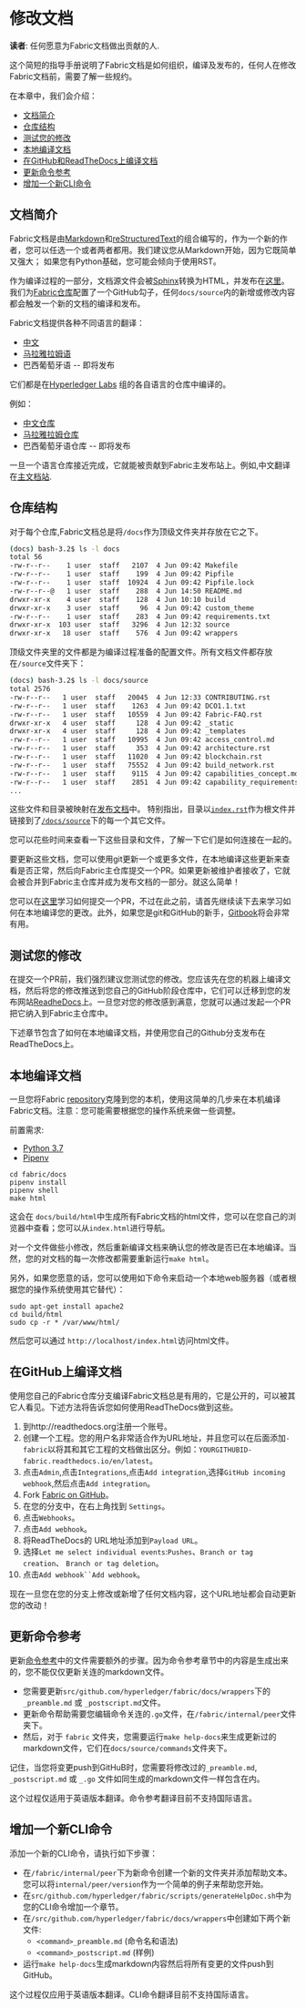 # 修改文档

**读者**: 任何愿意为Fabric文档做出贡献的人.

这个简短的指导手册说明了Fabric文档是如何组织，编译及发布的，任何人在修改Fabric文档前，需要了解一些规约。

在本章中，我们会介绍：
* [文档简介](#文档简介)
* [仓库结构](#仓库结构)
* [测试您的修改](#测试您的修改)
* [本地编译文档](#本地编译文档)
* [在GitHub和ReadTheDocs上编译文档](#在GitHub上编译文档)
* [更新命令参考](#更新命令参考)
* [增加一个新CLI命令](#增加一个新CLI命令)

## 文档简介

Fabric文档是由[Markdown](https://www.markdownguide.org/)和[reStructuredText](http://docutils.sourceforge.net/rst.html)的组合编写的，作为一个新的作者，您可以任选一个或者两者都用。我们建议您从Markdown开始，因为它既简单又强大；
如果您有Python基础，您可能会倾向于使用RST。

作为编译过程的一部分，文档源文件会被[Sphinx](http://www.sphinx-doc.org/en/stable/)转换为HTML，并发布在[这里](http://hyperledger-fabric.readthedocs.io)。
我们为[Fabric仓库](https://github.com/hyperledger/fabric)配置了一个GitHub勾子，任何`docs/source`内的新增或修改内容都会触发一个新的文档的编译和发布。

Fabric文档提供各种不同语言的翻译：

  * [中文](https://hyperledger-fabric.readthedocs.io/zh_CN/latest/)
  * [马拉雅拉姆语](https://hyperledgerlabsml.readthedocs.io/en/latest/)
  * 巴西葡萄牙语 -- 即将发布

它们都是在[Hyperledger Labs](https://github.com/hyperledger-labs) 组的各自语言的仓库中编译的。

例如：

 * [中文仓库](https://github.com/hyperledger-labs/fabric-docs-cn)
 * [马拉雅拉姆仓库](https://github.com/hyperledger-labs/fabric-docs-ml)
 * 巴西葡萄牙语仓库 -- 即将发布

一旦一个语言仓库接近完成，它就能被贡献到Fabric主发布站上。例如,中文翻译在[主文档站](https://hyperledger-fabric.readthedocs.io/zh_CN/latest/).

## 仓库结构

对于每个仓库,Fabric文档总是将`/docs`作为顶级文件夹并存放在它之下。

```bash
(docs) bash-3.2$ ls -l docs
total 56
-rw-r--r--    1 user  staff   2107  4 Jun 09:42 Makefile
-rw-r--r--    1 user  staff    199  4 Jun 09:42 Pipfile
-rw-r--r--    1 user  staff  10924  4 Jun 09:42 Pipfile.lock
-rw-r--r--@   1 user  staff    288  4 Jun 14:50 README.md
drwxr-xr-x    4 user  staff    128  4 Jun 10:10 build
drwxr-xr-x    3 user  staff     96  4 Jun 09:42 custom_theme
-rw-r--r--    1 user  staff    283  4 Jun 09:42 requirements.txt
drwxr-xr-x  103 user  staff   3296  4 Jun 12:32 source
drwxr-xr-x   18 user  staff    576  4 Jun 09:42 wrappers
```

顶级文件夹里的文件都是为编译过程准备的配置文件。所有文档文件都存放在`/source`文件夹下：

```bash
(docs) bash-3.2$ ls -l docs/source
total 2576
-rw-r--r--   1 user  staff   20045  4 Jun 12:33 CONTRIBUTING.rst
-rw-r--r--   1 user  staff    1263  4 Jun 09:42 DCO1.1.txt
-rw-r--r--   1 user  staff   10559  4 Jun 09:42 Fabric-FAQ.rst
drwxr-xr-x   4 user  staff     128  4 Jun 09:42 _static
drwxr-xr-x   4 user  staff     128  4 Jun 09:42 _templates
-rw-r--r--   1 user  staff   10995  4 Jun 09:42 access_control.md
-rw-r--r--   1 user  staff     353  4 Jun 09:42 architecture.rst
-rw-r--r--   1 user  staff   11020  4 Jun 09:42 blockchain.rst
-rw-r--r--   1 user  staff   75552  4 Jun 09:42 build_network.rst
-rw-r--r--   1 user  staff    9115  4 Jun 09:42 capabilities_concept.md
-rw-r--r--   1 user  staff    2851  4 Jun 09:42 capability_requirements.rst
...
```

这些文件和目录被映射在[发布文档](https://hyperledger-fabric.readthedocs.io/en/latest/)中。
特别指出，目录以[`index.rst`](https://github.com/hyperledger/fabric/blob/master/docs/source/index.rst)作为根文件并链接到了[`/docs/source`](https://github.com/hyperledger/fabric/tree/master/docs/source)下的每一个其它文件。

您可以花些时间来查看一下这些目录和文件，了解一下它们是如何连接在一起的。

要更新这些文档，您可以使用git更新一个或更多文件，在本地编译这些更新来查看是否正常，然后向Fabric主仓库提交一个PR。如果更新被维护者接收了，它就会被合并到Fabric主仓库并成为发布文档的一部分。就这么简单！

您可以在[这里](./github/github.html)学习如何提交一个PR，不过在此之前，请首先继续读下去来学习如何在本地编译您的更改。此外，如果您是git和GitHub的新手，[Gitbook](https://git-scm.com/book/en/v2)将会非常有用。

## 测试您的修改

在提交一个PR前，我们强烈建议您测试您的修改。您应该先在您的机器上编译文档，然后将您的修改推送到您自己的GitHub阶段仓库中，它们可以迁移到您的发布网站[ReadheDocs](https://readthedocs.org/)上。一旦您对您的修改感到满意，您就可以通过发起一个PR把它纳入到Fabric主仓库中。

下述章节包含了如何在本地编译文档，并使用您自己的Github分支发布在ReadTheDocs上。

## 本地编译文档

一旦您将Fabric [repository]()克隆到您的本机，使用这简单的几步来在本机编译Fabric文档。注意：您可能需要根据您的操作系统来做一些调整。

前置需求:
 - [Python 3.7](https://wiki.python.org/moin/BeginnersGuide/Download)
 - [Pipenv](https://docs.pipenv.org/en/latest/#install-pipenv-today) 

```
cd fabric/docs
pipenv install
pipenv shell
make html
```

这会在 `docs/build/html`中生成所有Fabric文档的html文件，您可以在您自己的浏览器中查看；您可以从`index.html`进行导航。

对一个文件做些小修改，然后重新编译文档来确认您的修改是否已在本地编译。当然，您的对文档的每一次修改都需要重新运行`make html`。

另外，如果您愿意的话，您可以使用如下命令来启动一个本地web服务器（或者根据您的操作系统使用其它替代）：

```
sudo apt-get install apache2
cd build/html
sudo cp -r * /var/www/html/
```

然后您可以通过 `http://localhost/index.html`访问html文件。

## 在GitHub上编译文档

使用您自己的Fabric仓库分支编译Fabric文档总是有用的，它是公开的，可以被其它人看见。下述方法将告诉您如何使用ReadTheDocs做到这些。

1. 到http://readthedocs.org注册一个账号。
2. 创建一个工程。您的用户名非常适合作为URL地址，并且您可以在后面添加`-fabric`以将其和其它工程的文档做出区分。例如：`YOURGITHUBID-fabric.readthedocs.io/en/latest`。
3. 点击`Admin`,点击`Integrations`,点击`Add integration`,选择`GitHub incoming webhook`,然后点击`Add integration`。
4. Fork [Fabric on GitHub](https://github.com/hyperledger/fabric)。
5. 在您的分支中，在右上角找到 `Settings`。
6. 点击`Webhooks`。
7. 点击`Add webhook`。
8. 将ReadTheDocs的 URL地址添加到`Payload URL`。
9. 选择`Let me select individual events`:`Pushes`、`Branch or tag creation`、
   `Branch or tag deletion`。
10. 点击`Add webhook``Add webhook`。

现在一旦您在您的分支上修改或新增了任何文档内容，这个URL地址都会自动更新您的改动！

## 更新命令参考

更新[命令参考](https://hyperledger-fabric.readthedocs.io/en/latest/command_ref.html)中的文件需要额外的步骤。因为命令参考章节中的内容是生成出来的，您不能仅仅更新关连的markdown文件。
- 您需要更新`src/github.com/hyperledger/fabric/docs/wrappers`下的`_preamble.md` 或 `_postscript.md`文件。
- 更新命令帮助需要您编辑命令关连的`.go`文件，在`/fabric/internal/peer`文件夹下。
- 然后，对于 `fabric` 文件夹，您需要运行`make help-docs`来生成更新过的markdown文件，它们在`docs/source/commands`文件夹下。

记住，当您将变更push到GitHuB时，您需要将修改过的`_preamble.md`, `_postscript.md` 或 `_.go` 文件如同生成的markdown文件一样包含在内。

这个过程仅适用于英语版本翻译。命令参考翻译目前不支持国际语言。

## 增加一个新CLI命令

添加一个新的CLI命令，请执行如下步骤：

- 在`/fabric/internal/peer`下为新命令创建一个新的文件夹并添加帮助文本。您可以将`internal/peer/version`作为一个简单的例子来帮助您开始。
- 在`src/github.com/hyperledger/fabric/scripts/generateHelpDoc.sh`中为您的CLI命令增加一个章节。
- 在`/src/github.com/hyperledger/fabric/docs/wrappers`中创建如下两个新文件:
  - `<command>_preamble.md` (命令名和语法)
  - `<command>_postscript.md` (样例)
- 运行`make help-docs`生成markdown内容然后将所有变更的文件push到GitHub。


这个过程仅应用于英语版本翻译。CLI命令翻译目前不支持国际语言。

<!--- Licensed under Creative Commons Attribution 4.0 International License
https://creativecommons.org/licenses/by/4.0/ -->
